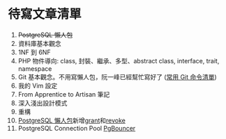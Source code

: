# 待寫文章清單
1. ~~PostgreSQL 懶人包~~
2. 資料庫基本觀念
3. 1NF 到 6NF
4. PHP 物件導向: class, 封裝、繼承、多型、abstract class, interface, trait, namespace
6. Git 基本觀念。不用寫懶人包，阮一峰已經幫忙寫好了 ([常用 Git 命令清單](https://www.ruanyifeng.com/blog/2015/12/git-cheat-sheet.html))
7. 我的 Vim 設定
8. From Apprentice to Artisan 筆記
9. 深入淺出設計模式
10. 重構
11. [PostgreSQL 懶人包](posgtresql-cheat-sheet)新增[grant](https://docs.postgresql.tw/reference/sql-commands/grant)和[revoke](https://docs.postgresql.tw/reference/sql-commands/revoke)
13. PostgreSQL Connection Pool [PgBouncer](https://medium.com/pgsql-tw/you-need-pgbouncer-e62fa329b209)